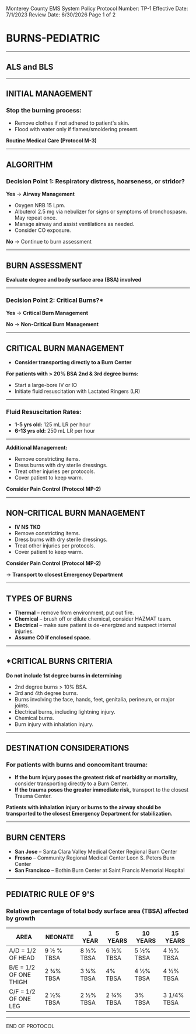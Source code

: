 Monterey County EMS System Policy
Protocol Number: TP-1
Effective Date: 7/1/2023
Review Date: 6/30/2026
Page 1 of 2

# BURNS-PEDIATRIC

---

## ALS and BLS

---

## INITIAL MANAGEMENT

### Stop the burning process:

- Remove clothes if not adhered to patient's skin.
- Flood with water only if flames/smoldering present.

**Routine Medical Care (Protocol M-3)**

---

## ALGORITHM

### Decision Point 1: Respiratory distress, hoarseness, or stridor?

**Yes** → **Airway Management**

- Oxygen NRB 15 Lpm.
- Albuterol 2.5 mg via nebulizer for signs or symptoms of bronchospasm. May repeat once.
- Manage airway and assist ventilations as needed.
- Consider CO exposure.

**No** → Continue to burn assessment

---

## BURN ASSESSMENT

**Evaluate degree and body surface area (BSA) involved**

---

### Decision Point 2: Critical Burns?*

**Yes** → **Critical Burn Management**

**No** → **Non-Critical Burn Management**

---

## CRITICAL BURN MANAGEMENT

- **Consider transporting directly to a Burn Center**

**For patients with > 20% BSA 2nd & 3rd degree burns:**
- Start a large-bore IV or IO
- Initiate fluid resuscitation with Lactated Ringers (LR)

---

### Fluid Resuscitation Rates:

- **1-5 yrs old:** 125 mL LR per hour
- **6-13 yrs old:** 250 mL LR per hour

---

**Additional Management:**

- Remove constricting items.
- Dress burns with dry sterile dressings.
- Treat other injuries per protocols.
- Cover patient to keep warm.

**Consider Pain Control (Protocol MP-2)**

---

## NON-CRITICAL BURN MANAGEMENT

- **IV NS TKO**
- Remove constricting items.
- Dress burns with dry sterile dressings.
- Treat other injuries per protocols.
- Cover patient to keep warm.

**Consider Pain Control (Protocol MP-2)**

→ **Transport to closest Emergency Department**

---

## TYPES OF BURNS

- **Thermal** – remove from environment, put out fire.
- **Chemical** – brush off or dilute chemical, consider HAZMAT team.
- **Electrical** – make sure patient is de-energized and suspect internal injuries.
- **Assume CO if enclosed space.**

---

## *CRITICAL BURNS CRITERIA

**Do not include 1st degree burns in determining**

- 2nd degree burns > 10% BSA.
- 3rd and 4th degree burns.
- Burns involving the face, hands, feet, genitalia, perineum, or major joints.
- Electrical burns, including lightning injury.
- Chemical burns.
- Burn injury with inhalation injury.

---

## DESTINATION CONSIDERATIONS

### For patients with burns and concomitant trauma:

- **If the burn injury poses the greatest risk of morbidity or mortality,** consider transporting directly to a Burn Center.
- **If the trauma poses the greater immediate risk,** transport to the closest Trauma Center.

**Patients with inhalation injury or burns to the airway should be transported to the closest Emergency Department for stabilization.**

---

## BURN CENTERS

- **San Jose** – Santa Clara Valley Medical Center Regional Burn Center
- **Fresno** – Community Regional Medical Center Leon S. Peters Burn Center
- **San Francisco** – Bothin Burn Center at Saint Francis Memorial Hospital

---

## PEDIATRIC RULE OF 9'S

### Relative percentage of total body surface area (TBSA) affected by growth

| AREA | NEONATE | 1 YEAR | 5 YEARS | 10 YEARS | 15 YEARS |
|------|---------|--------|---------|----------|----------|
| A/D = 1/2 OF HEAD | 9 ½ % TBSA | 8 ½% TBSA | 6 ½% TBSA | 5 ½% TBSA | 4 ½% TBSA |
| B/E = 1/2 OF ONE THIGH | 2 ¾% TBSA | 3 ¼% TBSA | 4% TBSA | 4 ½% TBSA | 4 ½% TBSA |
| C/F = 1/2 OF ONE LEG | 2 ½% TBSA | 2 ½% TBSA | 2 ¾% TBSA | 3% TBSA | 3 1/4% TBSA |

---

END OF PROTOCOL

